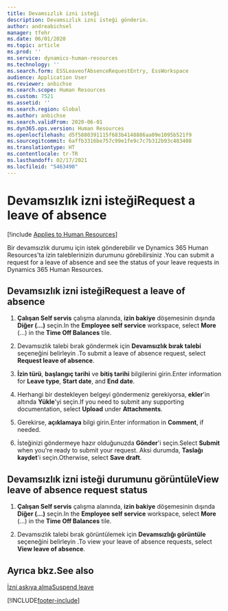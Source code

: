 ```yaml
---
title: Devamsızlık izni isteği
description: Devamsızlık izni isteği gönderin.
author: andreabichsel
manager: tfehr
ms.date: 06/01/2020
ms.topic: article
ms.prod: ''
ms.service: dynamics-human-resources
ms.technology: ''
ms.search.form: ESSLeaveofAbsenceRequestEntry, EssWorkspace
audience: Application User
ms.reviewer: anbichse
ms.search.scope: Human Resources
ms.custom: 7521
ms.assetid: ''
ms.search.region: Global
ms.author: anbichse
ms.search.validFrom: 2020-06-01
ms.dyn365.ops.version: Human Resources
ms.openlocfilehash: d5f5880391115f683b4148886aa09e1095b521f9
ms.sourcegitcommit: 6affb3316be757c99e1fe9c7c7b312b93c483408
ms.translationtype: HT
ms.contentlocale: tr-TR
ms.lasthandoff: 02/17/2021
ms.locfileid: "5463490"
---
```

# <a name="request-a-leave-of-absence"></a><span data-ttu-id="6a81b-103">Devamsızlık izni isteği</span><span class="sxs-lookup"><span data-stu-id="6a81b-103">Request a leave of absence</span></span>

[!include [Applies to Human Resources](../includes/applies-to-hr.md)]

<span data-ttu-id="6a81b-104">Bir devamsızlık durumu için istek gönderebilir ve Dynamics 365 Human Resources'ta izin taleblerinizin durumunu görebilirsiniz .</span><span class="sxs-lookup"><span data-stu-id="6a81b-104">You can submit a request for a leave of absence and see the status of your leave requests in Dynamics 365 Human Resources.</span></span>

## <a name="request-a-leave-of-absence"></a><span data-ttu-id="6a81b-105">Devamsızlık izni isteği</span><span class="sxs-lookup"><span data-stu-id="6a81b-105">Request a leave of absence</span></span>

1. <span data-ttu-id="6a81b-106">**Çalışan Self servis** çalışma alanında, **izin bakiye** döşemesinin dışında **Diğer (...)** seçin.</span><span class="sxs-lookup"><span data-stu-id="6a81b-106">In the **Employee self service** workspace, select **More** (...) in the **Time Off Balances** tile.</span></span>

2. <span data-ttu-id="6a81b-107">Devamsızlık talebi bırak göndermek için **Devamsızlık bırak talebi** seçeneğini belirleyin .</span><span class="sxs-lookup"><span data-stu-id="6a81b-107">To submit a leave of absence request, select **Request leave of absence**.</span></span>

3. <span data-ttu-id="6a81b-108">**İzin türü**, **başlangıç tarihi** ve **bitiş tarihi** bilgilerini girin.</span><span class="sxs-lookup"><span data-stu-id="6a81b-108">Enter information for **Leave type**, **Start date**, and **End date**.</span></span>

4. <span data-ttu-id="6a81b-109">Herhangi bir destekleyen belgeyi göndermeniz gerekiyorsa, **ekler**'in altında **Yükle**'yi seçin.</span><span class="sxs-lookup"><span data-stu-id="6a81b-109">If you need to submit any supporting documentation, select **Upload** under **Attachments**.</span></span>

5. <span data-ttu-id="6a81b-110">Gerekirse, **açıklamaya** bilgi girin.</span><span class="sxs-lookup"><span data-stu-id="6a81b-110">Enter information in **Comment**, if needed.</span></span>

6. <span data-ttu-id="6a81b-111">İsteğinizi göndermeye hazır olduğunuzda **Gönder**'i seçin.</span><span class="sxs-lookup"><span data-stu-id="6a81b-111">Select **Submit** when you're ready to submit your request.</span></span> <span data-ttu-id="6a81b-112">Aksi durumda, **Taslağı kaydet**'i seçin.</span><span class="sxs-lookup"><span data-stu-id="6a81b-112">Otherwise, select **Save draft**.</span></span>


## <a name="view-leave-of-absence-request-status"></a><span data-ttu-id="6a81b-113">Devamsızlık izni isteği durumunu görüntüle</span><span class="sxs-lookup"><span data-stu-id="6a81b-113">View leave of absence request status</span></span>

1. <span data-ttu-id="6a81b-114">**Çalışan Self servis** çalışma alanında, **izin bakiye** döşemesinin dışında **Diğer (...)** seçin.</span><span class="sxs-lookup"><span data-stu-id="6a81b-114">In the **Employee self service** workspace, select **More** (...) in the **Time Off Balances** tile.</span></span>

2. <span data-ttu-id="6a81b-115">Devamsızlık talebi bırak görüntülemek için **Devamsızlığı görüntüle** seçeneğini belirleyin .</span><span class="sxs-lookup"><span data-stu-id="6a81b-115">To view your leave of absence requests, select **View leave of absence**.</span></span>

## <a name="see-also"></a><span data-ttu-id="6a81b-116">Ayrıca bkz.</span><span class="sxs-lookup"><span data-stu-id="6a81b-116">See also</span></span>

[<span data-ttu-id="6a81b-117">İzni askıya alma</span><span class="sxs-lookup"><span data-stu-id="6a81b-117">Suspend leave</span></span>](hr-leave-and-absence-suspend-leave.md)


[!INCLUDE[footer-include](../includes/footer-banner.md)]